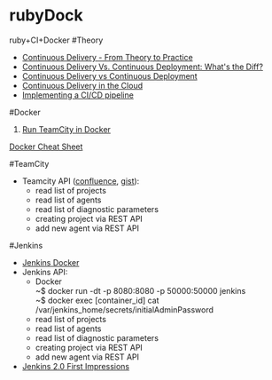 # rubyDock
ruby+CI+Docker
#Theory
- [Continuous Delivery - From Theory to Practice](http://getcloudify.org/2015/03/15/continuous-integration-continuous-delivery-deployment-automation-tools.html)
- [Continuous Delivery Vs. Continuous Deployment: What's the Diff?](https://puppet.com/blog/continuous-delivery-vs-continuous-deployment-what-s-diff)
- [Continuous Delivery vs Continuous Deployment](http://blog.crisp.se/2013/02/05/yassalsundman/continuous-delivery-vs-continuous-deployment)
- [Continuous Delivery in the Cloud](https://blog.codecentric.de/en/2012/04/continuous-delivery-in-the-cloud-part1-overview/)
- [Implementing a CI/CD pipeline](https://lostechies.com/gabrielschenker/2016/01/23/implementing-a-cicd-pipeline/)


#Docker
1) [Run TeamCity in Docker](https://lostechies.com/gabrielschenker/2016/03/22/ci-with-teamcity-and-docker/)

[Docker Cheat Sheet](https://www.docker.com/sites/default/files/Docker_CheatSheet_08.09.2016.pdf)


#TeamCity
- Teamcity API ([confluence](https://confluence.jetbrains.com/display/TCD10/REST+API), [gist](https://gist.github.com/carlspring/6762356)):
    * read list of projects
    * read list of agents
    * read list of diagnostic parameters
    * creating project via REST API
    * add new agent via REST API

#Jenkins
- [Jenkins Docker](https://hub.docker.com/_/jenkins/)
- Jenkins API:
    * Docker<br/>
    ~$ docker run -dt -p 8080:8080 -p 50000:50000 jenkins <br/>
    ~$ docker exec [container_id] cat /var/jenkins_home/secrets/initialAdminPassword
    * read list of projects
    * read list of agents
    * read list of diagnostic parameters
    * creating project via REST API
    * add new agent via REST API
- [Jenkins 2.0 First Impressions](http://blog.alexellis.io/jenkins-2-0-first-impressions/)


